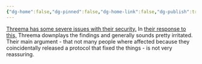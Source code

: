 ```yaml
---
{"dg-home":false,"dg-pinned":false,"dg-home-link":false,"dg-publish":true,"tags":["dgblip"],"created-date":"2023-01-12T00:00:00","disabled rules":["yaml-title","yaml-title-alias","file-name-heading"],"title":"philipp @ 2023-01-12","dg-permalink":"2023/01/12/threema-issues/","updated-date":"2025-04-30T22:27:37","dg-path":"blips/2023-01-12-threema-issues.md","permalink":"/2023/01/12/threema-issues/","dgPassFrontmatter":true}
---
```



[Threema has some severe issues with their security.](https://breakingthe3ma.app/) In [their response to this,](https://threema.ch/en/blog/posts/news-alleged-weaknesses-statement) Threema downplays the findings and generally sounds pretty irritated. Their main argument - that not many people where affected because they coincidentally released a protocol that fixed the things - is not very reassuring.



